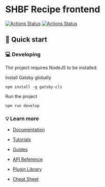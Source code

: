 # SHBF Recipe frontend

[![Actions Status](https://github.com/Swedish-Brewers/shbf-recipe/workflows/Linting/badge.svg)](https://github.com/Swedish-Brewers/shbf-recipe/actions)
[![Actions Status](https://github.com/Swedish-Brewers/shbf-recipe/workflows/Tests/badge.svg)](https://github.com/Swedish-Brewers/shbf-recipe/actions)

## 🚀 Quick start
### 💻 Developing

Thir project requires NodeJS to be installed.

Install Gatsby globally
```shell
npm install -g gatsby-cli
```

Run the project
```shell
npm run develop
```

### 💡 Learn more
- [Documentation](https://www.gatsbyjs.com/docs/?utm_source=starter&utm_medium=readme&utm_campaign=minimal-starter)

- [Tutorials](https://www.gatsbyjs.com/tutorial/?utm_source=starter&utm_medium=readme&utm_campaign=minimal-starter)

- [Guides](https://www.gatsbyjs.com/tutorial/?utm_source=starter&utm_medium=readme&utm_campaign=minimal-starter)

- [API Reference](https://www.gatsbyjs.com/docs/api-reference/?utm_source=starter&utm_medium=readme&utm_campaign=minimal-starter)

- [Plugin Library](https://www.gatsbyjs.com/plugins?utm_source=starter&utm_medium=readme&utm_campaign=minimal-starter)

- [Cheat Sheet](https://www.gatsbyjs.com/docs/cheat-sheet/?utm_source=starter&utm_medium=readme&utm_campaign=minimal-starter)
